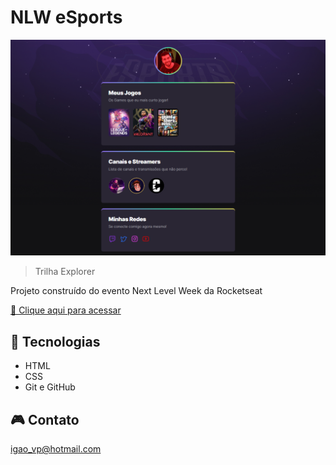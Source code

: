 # NLW eSports 

![prview](./.github/preview.png)

> Trilha Explorer

Projeto construído do 
evento Next Level Week 
da Rocketseat

[🔗 Clique aqui para acessar](https://https://igaovp.github.io/nlw-esports-explorer/)

## 📱 Tecnologias

- HTML
- CSS
- Git e GitHub

## 🎮 Contato

igao_vp@hotmail.com